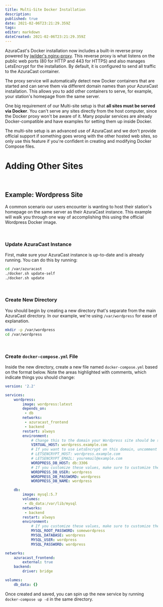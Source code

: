 ```yaml
---
title: Multi-Site Docker Installation
description: 
published: true
date: 2021-02-06T23:21:29.359Z
tags: 
editor: markdown
dateCreated: 2021-02-06T23:21:29.359Z
---
```


AzuraCast's Docker installation now includes a built-in reverse proxy powered by [jwilder's nginx-proxy](https://github.com/jwilder/nginx-proxy). This reverse proxy is what listens on the public web ports (80 for HTTP and 443 for HTTPS) and also manages LetsEncrypt for the installation. By default, it is configured to send all traffic to the AzuraCast container.

The proxy service will automatically detect new Docker containers that are started and can serve them via different domain names than your AzuraCast installation. This allows you to add other containers to serve, for example, your station's homepage from the same server.

One big requirement of our Multi-site setup is that **all sites must be served via Docker**. You can't serve any sites directly from the host computer, since the Docker proxy won't be aware of it. Many popular services are already Docker-compatible and have examples for setting them up inside Docker.

The multi-site setup is an advanced use of AzuraCast and we don't provide official support if something goes wrong with the other hosted web sites, so only use this feature if you're confident in creating and modifying Docker Compose files.

# Adding Other Sites

<br>

## Example: Wordpress Site

A common scenario our users encounter is wanting to host their station's homepage on the same server as their AzuraCast instance. This example will walk you through one way of accomplishing this using the official Wordpress Docker image.

<br>

### Update AzuraCast Instance

First, make sure your AzuraCast instance is up-to-date and is already running. You can do this by running:

```bash
cd /var/azuracast
./docker.sh update-self
./docker.sh update
```

<br>

### Create New Directory

You should begin by creating a new directory that's separate from the main AzuraCast directory. In our example, we're using `/var/wordpress` for ease of explanation.

```bash
mkdir -p /var/wordpress
cd /var/wordpress
```

<br>

### Create `docker-compose.yml` File

Inside the new directory, create a new file named `docker-compose.yml` based on the format below. Note the areas highlighted with comments, which indicate things you should change:

```yml
version: '2.2'

services:
    wordpress:
        image: wordpress:latest
        depends_on:
         - db
        networks:
         - azuracast_frontend
         - backend
        restart: always
        environment:
            # Change this to the domain your Wordpress site should be served on.
            VIRTUAL_HOST: wordpress.example.com
            # If you want to use LetsEncrypt on this domain, uncomment these and update them.
            # LETSENCRYPT_HOST: wordpress.example.com
            # LETSENCRYPT_EMAIL: youremail@example.com
            WORDPRESS_DB_HOST: db:3306
            # If you customize these values, make sure to customize them below also.
            WORDPRESS_DB_USER: wordpress
            WORDPRESS_DB_PASSWORD: wordpress
            WORDPRESS_DB_NAME: wordpress

    db:
        image: mysql:5.7
        volumes:
         - db_data:/var/lib/mysql
        networks:
         - backend
        restart: always
        environment:
            # If you customize these values, make sure to customize them above also.
            MYSQL_ROOT_PASSWORD: somewordpress
            MYSQL_DATABASE: wordpress
            MYSQL_USER: wordpress
            MYSQL_PASSWORD: wordpress

networks:
    azuracast_frontend:
        external: true
    backend:
        driver: bridge

volumes:
    db_data: {}
```
   
Once created and saved, you can spin up the new service by running `docker-compose up -d` in the same directory.
